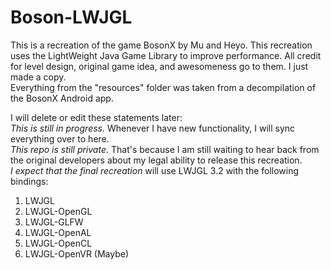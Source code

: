 # Boson-LWJGL  
This is a recreation of the game BosonX by Mu and Heyo. This recreation uses the LightWeight Java Game Library to improve performance. All credit for level design, original game idea, and awesomeness go to them. I just made a copy.  
Everything from the "resources" folder was taken from a decompilation of the BosonX Android app.  

I will delete or edit these statements later:  
*This is still in progress.* Whenever I have new functionality, I will sync everything over to here.  
*This repo is still private.* That\'s because I am still waiting to hear back from the original developers about my legal ability to release this recreation.  
*I expect that the final recreation* will use LWJGL 3.2 with the following bindings:  
1. LWJGL  
2. LWJGL-OpenGL  
3. LWJGL-GLFW  
4. LWJGL-OpenAL  
5. LWJGL-OpenCL  
6. LWJGL-OpenVR (Maybe)